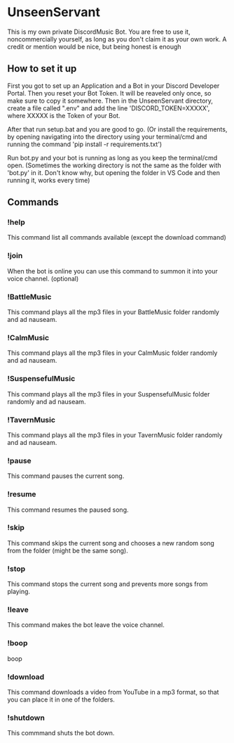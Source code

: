 # UnseenServant

This is my own private DiscordMusic Bot.
You are free to use it, noncommercially yourself, as long as you don't claim it as your own work.
A credit or mention would be nice, but being honest is enough

## How to set it up

First you got to set up an Application and a Bot in your Discord Developer Portal. Then you reset your Bot Token. It will be reaveled only once, so make sure to copy it somewhere. Then in the UnseenServant directory, create a file called ".env" and add the line 'DISCORD_TOKEN=XXXXX', where XXXXX is the Token of your Bot.

After that run setup.bat and you are good to go. (Or install the requirements, by opening navigating into the directory using your terminal/cmd and running the command 'pip install -r requirements.txt')

Run bot.py and your bot is running as long as you keep the terminal/cmd open. (Sometimes the working directory is not the same as the folder with 'bot.py' in it. Don't know why, but opening the folder in VS Code and then running it, works every time)

## Commands

### !help

This command list all commands available (except the download command)

### !join

When the bot is online you can use this command to summon it into your voice channel. (optional)

### !BattleMusic

This command plays all the mp3 files in your BattleMusic folder randomly and ad nauseam.

### !CalmMusic

This command plays all the mp3 files in your CalmMusic folder randomly and ad nauseam.

### !SuspensefulMusic

This command plays all the mp3 files in your SuspensefulMusic folder randomly and ad nauseam.

### !TavernMusic

This command plays all the mp3 files in your TavernMusic folder randomly and ad nauseam.

### !pause

This command pauses the current song.

### !resume

This command resumes the paused song.

### !skip

This command skips the current song and chooses a new random song from the folder (might be the same song).

### !stop

This command stops the current song and prevents more songs from playing.

### !leave

This command makes the bot leave the voice channel.

### !boop

boop

### !download

This command downloads a video from YouTube in a mp3 format, so that you can place it in one of the folders.

### !shutdown

This commmand shuts the bot down.

